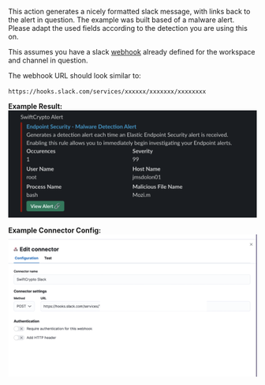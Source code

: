 This action generates a nicely formatted slack message, with links back to the alert in question. The example was built based of a malware alert. Please adapt the used fields according to the detection you are using this on.

This assumes you have a slack [webhook](https://api.slack.com/messaging/webhooks) already defined for the workspace and channel in question.

The webhook URL should look similar to:

`https://hooks.slack.com/services/xxxxxx/xxxxxxx/xxxxxxxx`

**Example Result:**
![Result](Slack%20Example%20Result.png)

**Example Connector Config:**
![Result](Connector%20Config%20Example.png)
